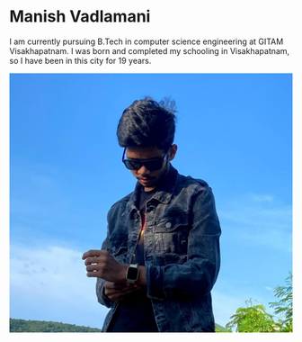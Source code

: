 # Manish Vadlamani  

I am currently pursuing B.Tech in computer science engineering at GITAM Visakhapatnam. I was born and completed my schooling in Visakhapatnam, so I have been in this city for 19 years.  

![My Image](My.jpeg)